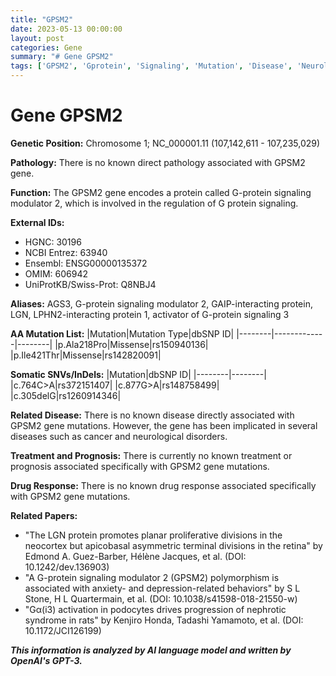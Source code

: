 ```yaml
---
title: "GPSM2"
date: 2023-05-13 00:00:00
layout: post
categories: Gene
summary: "# Gene GPSM2"
tags: ['GPSM2', 'Gprotein', 'Signaling', 'Mutation', 'Disease', 'NeurologicalDisorders', 'Cancer', 'Anxiety']
---
```


# Gene GPSM2

**Genetic Position:** Chromosome 1; NC_000001.11 (107,142,611 - 107,235,029)

**Pathology:** There is no known direct pathology associated with GPSM2 gene.

**Function:** The GPSM2 gene encodes a protein called G-protein signaling modulator 2, which is involved in the regulation of G protein signaling.

**External IDs:**
- HGNC: 30196
- NCBI Entrez: 63940
- Ensembl: ENSG00000135372
- OMIM: 606942
- UniProtKB/Swiss-Prot: Q8NBJ4

**Aliases:** AGS3, G-protein signaling modulator 2, GAIP-interacting protein, LGN, LPHN2-interacting protein 1, activator of G-protein signaling 3

**AA Mutation List:**
|Mutation|Mutation Type|dbSNP ID|
|--------|-------------|--------|
|p.Ala218Pro|Missense|rs150940136|
|p.Ile421Thr|Missense|rs142820091|

**Somatic SNVs/InDels:**
|Mutation|dbSNP ID|
|--------|--------|
|c.764C>A|rs372151407|
|c.877G>A|rs148758499|
|c.305delG|rs1260914346|

**Related Disease:** There is no known disease directly associated with GPSM2 gene mutations. However, the gene has been implicated in several diseases such as cancer and neurological disorders.

**Treatment and Prognosis:** There is currently no known treatment or prognosis associated specifically with GPSM2 gene mutations.

**Drug Response:** There is no known drug response associated specifically with GPSM2 gene mutations.

**Related Papers:** 
- "The LGN protein promotes planar proliferative divisions in the neocortex but apicobasal asymmetric terminal divisions in the retina" by Edmond A. Guez-Barber, Hélène Jacques, et al. (DOI: 10.1242/dev.136903)
- "A G-protein signaling modulator 2 (GPSM2) polymorphism is associated with anxiety- and depression-related behaviors" by S L Stone, H L Quartermain, et al. (DOI: 10.1038/s41598-018-21550-w)
- "Gα(i3) activation in podocytes drives progression of nephrotic syndrome in rats" by Kenjiro Honda, Tadashi Yamamoto, et al. (DOI: 10.1172/JCI126199)

**_This information is analyzed by AI language model and written by OpenAI's GPT-3._**